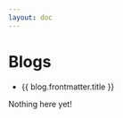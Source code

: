 ```yaml
---
layout: doc
---
```


<script setup>
  import {data as blogs} from './blogs/blog.data';
</script>

# Blogs

<ul v-if="blogs.length > 0">
  <li v-for="blog of blogs">
    <a :href="blog.url">{{ blog.frontmatter.title }}</a>
  </li>
</ul>
<p v-else>
  Nothing here yet!
</p>